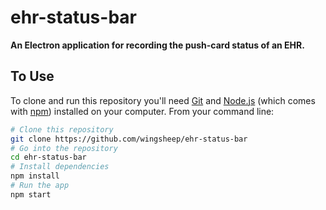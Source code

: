 # ehr-status-bar

**An Electron application for recording the push-card status of an EHR.**

## To Use

To clone and run this repository you'll need [Git](https://git-scm.com) and [Node.js](https://nodejs.org/en/download/) (which comes with [npm](http://npmjs.com)) installed on your computer. From your command line:

```bash
# Clone this repository
git clone https://github.com/wingsheep/ehr-status-bar
# Go into the repository
cd ehr-status-bar
# Install dependencies
npm install
# Run the app
npm start
```
